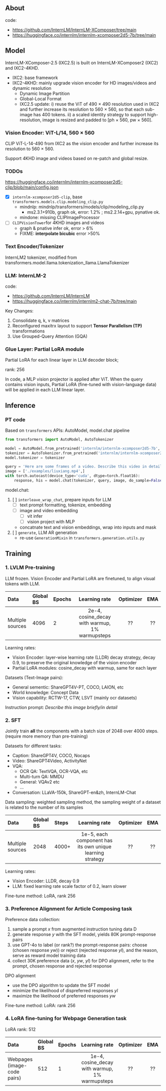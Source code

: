 
## About
code:
- https://github.com/InternLM/InternLM-XComposer/tree/main
- https://huggingface.co/internlm/internlm-xcomposer2d5-7b/tree/main

## Model

InternLM-XComposer-2.5 (IXC2.5) is built on InternLM-XComposer2 (IXC2) and IXC2-4KHD.
- IXC2: base framework
- IXC2-4KHD: mainly upgrade vision encoder for HD images/videos and dynamic resolution
    - Dynamic Image Partition 
    - Global-Local Format 
    - IXC2.5 update: i) reuse the ViT of 490 × 490 resolution used in IXC2 and further increase its resolution to 560 × 560, so that each sub-image has 400 tokens. ii) a scaled identity strategy to support high-resolution, image is resized and padded to [ph × 560, pw × 560].  

### Vision Encoder: ViT-L/14, 560 × 560 

CLIP ViT-L-14-490 from IXC2 as the vision encoder and further increase its resolution to 560 × 560.

Support 4KHD image and videos based on re-patch and global resize.

### TODOs
https://huggingface.co/internlm/internlm-xcomposer2d5-clip/blob/main/config.json
- [x] `internlm-xcomposer2d5-clip`, base `transformers.models.clip.modeling_clip.py` 
    - mindnlp: mindnlp/transformers/models/clip/modeling_clip.py 
        - ms2.3.1+910b, graph ok, error: 1.2% ; ms2.2.14+gpu, pynative ok.  
    - mindone: missing CLIPImageProcessor
- [ ] `CLIPVisionTower`for 4KHD images and videos
    - graph & pnative infer ok, error > 6%
    - FIXME: **interpolate bicubic** error >50%


### Text Encoder/Tokenizer
InternLM2 tokenizer, modified from transformers.model.llama.tokenization_llama.LlamaTokenizer

### LLM: InternLM-2 
code: 
- https://github.com/InternLM/InternLM
- https://huggingface.co/internlm/internlm2-chat-7b/tree/main

Key Changes:
1. Consolidate q, k, v matrices
2. Reconfigured maxitrx layout to support **Tensor Parallelism (TP)** transformations 
3. Use Grouped-Query Attention (GQA)

### Glue Layer: Partial LoRA module
Partial LoRA for each linear layer in LLM decoder block;

rank: 256

In code, a MLP vision projector is applied after ViT. When the query contains vision inputs, Partial LoRA (fine-tuned with vision-language data) will be applied in each LLM linear layer.




## Inference

### PT code

Based on `transformers` APIs: AutoModel, model.chat pipeline

``` python
from transformers import AutoModel, AutoTokenizer

model = AutoModel.from_pretrained('internlm/internlm-xcomposer2d5-7b', torch_dtype=torch.bfloat16, trust_remote_code=True).cuda().eval().half()
tokenizer = AutoTokenizer.from_pretrained('internlm/internlm-xcomposer2d5-7b', trust_remote_code=True)
model.tokenizer = tokenizer

query = 'Here are some frames of a video. Describe this video in detail'
image = ['./examples/liuxiang.mp4',]
with torch.autocast(device_type='cuda', dtype=torch.float16):
    response, his = model.chat(tokenizer, query, image, do_sample=False, num_beams=3, use_meta=True)
```

model.chat:
1. [ ] `interleave_wrap_chat`, prepare inputs for LLM
    - [ ] text prompt formatting, tokenize, embedding 
    - [ ] image and video embedding
        - [ ] vit infer
        - [ ] vision project with MLP 
    - concatnate text and vision embeddings, wrap into inputs and mask
2. [ ] `generate`, LLM AR generation
    - re-use `GenerationMixin` in `transformers.generation.utils.py`

## Training
### 1. LVLM Pre-training

LLM frozen. Vision Encoder and Partial LoRA are finetuned, to align visual tokens with LLM.


| Data      | Global BS      | Epochs | Learning rate |  Optimizer |  EMA |
|:-----------|:-------------|:----------|:-----------:|:-----------:|:-----------------:|
| Multiple sources |  4096  | 2      |  2e-4, cosine_decay with warmup,  1% warmupsteps |  ??  |       ??        |

Learning rates:
- Vision Encoder: layer-wise learning rate (LLDR) decay strategy, decay 0.9, to preserve the original knowledge of the vision encoder
- Partial LoRA modules: cosine_decay with warmup, same for each layer

Datasets (Text-Image pairs):
- General sementic: ShareGPT4V-PT, COCO, LAION, etc 
- World knowledge: Concept Data
- Vision capability: RCTW-17, CTW, LSVT (mainly ocr datasets)  

Instruction prompt: *Describe this image briefly/in detail*


### 2. SFT

Jointly train **all** the components with a batch size of 2048 over 4000 steps. (require more memory than pre-training)

Datasets for different tasks:
- Caption: ShareGPT4V, COCO, Nocaps 
- Video: ShareGPT4Video, ActivityNet 
- VQA:
    - OCR QA: TextVQA, OCR-VQA, etc
    - Multi-turn QA: MMDU
    - General: VQAv2 etc 
    - ...
- Conversation: LLaVA-150k, ShareGPT-en&zh, InternLM-Chat

Data sampling: weighted sampling method, the sampling weight of a dataset is related to the number of its samples  

| Data      | Global BS      | Steps | Learning rate |  Optimizer |  EMA |
|:-----------|:-------------|:----------|:-----------:|:-----------:|:-----------------:|
| Multiple sources |  2048  | 4000+   |  1e-5,  each component has its own unique learning strategy |  ??  |       ??        |

Learning rates:
- Vision Encoder: LLDR, decay 0.9
- LLM: fixed learning rate scale factor of 0.2, learn slower


Fine-tune method: LoRA, rank 256


### 3. Preference Alignment for Article Composing task

Preference data collection:
1. sample a prompt *x* from augmented instruction tuning data D
2. generate response *y* with the SFT model, yields 80K prompt-response pairs 
3. use GPT-4o to label (or rank?) the prompt-response pairs: choose (chosen response *yw*)) or reject (rejected response *yl*), and the reason, serve as reward model training data 
4. collect 30K preference data (*x*, *yw*, *yl*) for DPO alignment, refer to the prompt, chosen response and rejected response

DPO alignment
- use the DPO algorithm to update the SFT model 
- minimize the likelihood of dispreferred responses *yl*
- maximize the likelihood of preferred responses *yw*

Fine-tune method: LoRA: rank 256 


### 4. LoRA fine-tuning for Webpage Generation task 

LoRA rank: 512

| Data      | Global BS      | Epochs | Learning rate |  Optimizer |  EMA |
|:-----------|:-------------|:----------|:-----------:|:-----------:|:-----------------:|
| Webpages (image-code pairs) |  512 |  1     |  1e-4, cosine_decay with warmup,  1% warmupsteps |  ??  |       ??        |


